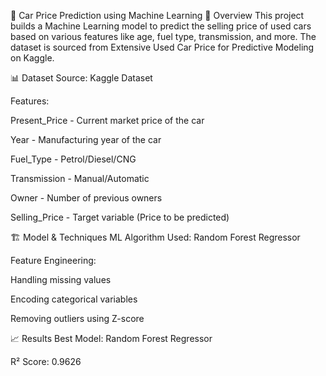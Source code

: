 🚗 Car Price Prediction using Machine Learning
📌 Overview
This project builds a Machine Learning model to predict the selling price of used cars based on various features like age, fuel type, transmission, and more. The dataset is sourced from Extensive Used Car Price for Predictive Modeling on Kaggle.

📊 Dataset
Source: Kaggle Dataset

Features:

Present_Price - Current market price of the car

Year - Manufacturing year of the car

Fuel_Type - Petrol/Diesel/CNG

Transmission - Manual/Automatic

Owner - Number of previous owners

Selling_Price - Target variable (Price to be predicted)

🏗️ Model & Techniques
ML Algorithm Used: Random Forest Regressor

Feature Engineering:

Handling missing values

Encoding categorical variables

Removing outliers using Z-score

📈 Results
Best Model: Random Forest Regressor

R² Score: 0.9626

